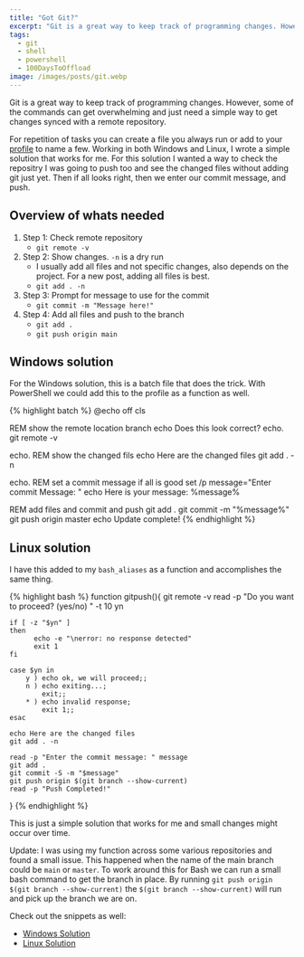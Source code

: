 ```yaml
---
title: "Got Git?"
excerpt: "Git is a great way to keep track of programming changes. However, some of the commands can get overwhelming and just need a simple way to get changes synced with a remote repository."
tags:
  - git
  - shell
  - powershell
  - 100DaysToOffload
image: /images/posts/git.webp
---
```


Git is a great way to keep track of programming changes. However, some of the commands can get overwhelming and just need a simple way to get changes synced with a remote repository. 

<!--more-->

For repetition of tasks you can create a file you always run or add to your [profile](/blog/create-powershell-profile/}) to name a few. Working in both Windows and Linux, I wrote a simple solution that works for me. For this solution I wanted a way to check the repositry I was going to push too and see the changed files without adding git just yet. Then if all looks right, then we enter our commit message, and push. 

## Overview of whats needed

1. Step 1: Check remote repository
    - `git remote -v`
2. Step 2: Show changes. `-n` is a dry run
    - I usually add all files and not specific changes, also depends on the project. For a new post, adding all files is best.
    -  `git add . -n`
3. Step 3: Prompt for message to use for the commit
    - `git commit -m "Message here!"`
4. Step 4: Add all files and push to the branch
    -  `git add .`
    - `git push origin main`

## Windows solution
For the Windows solution, this is a batch file that does the trick. With PowerShell we could add this to the profile as a function as well.

{% highlight batch %}
@echo off
cls

REM show the remote location branch
echo Does this look correct?
echo.
git remote -v

echo.
REM show the changed fils
echo Here are the changed files
git add . -n

echo.
REM set a commit message if all is good
set /p message="Enter commit Message: "
echo Here is your message: %message%

REM add files and commit and push
git add .
git commit -m "%message%"
git push origin master
echo Update complete! 
{% endhighlight %}

## Linux solution

I have this added to my `bash_aliases` as a function and accomplishes the same thing. 

{% highlight bash %}
function gitpush(){
    git remote -v
    read -p "Do you want to proceed? (yes/no) " -t 10 yn

    if [ -z "$yn" ]
    then
          echo -e "\nerror: no response detected"
          exit 1
    fi

    case $yn in 
	    y ) echo ok, we will proceed;;
	    n ) echo exiting...;
		    exit;;
	    * ) echo invalid response;
		    exit 1;;
    esac

    echo Here are the changed files
    git add . -n

    read -p "Enter the commit message: " message
    git add .
    git commit -S -m "$message"
    git push origin $(git branch --show-current)
    read -p "Push Completed!"
}
{% endhighlight %}

This is just a simple solution that works for me and small changes might occur over time. 

Update: I was using my function across some various repositories and found a small issue. This happened when the name of the main branch could be `main` or `master`. To work around this for Bash we can run a small bash command to get the branch in place. By running `git push origin $(git branch --show-current)` the `$(git branch --show-current)` will run and pick up the branch we are on. 

Check out the snippets as well:
- [Windows Solution](https://codeberg.org/cjerrington/snippets/src/branch/main/cmd/git-push.bat)
- [Linux Solution](https://codeberg.org/cjerrington/snippets/src/branch/main/bash/git-push.sh)